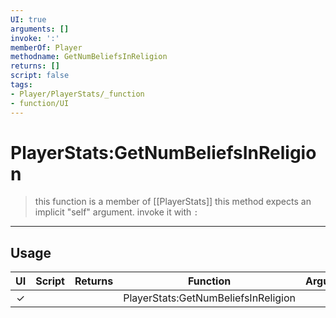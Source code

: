 ```yaml
---
UI: true
arguments: []
invoke: ':'
memberOf: Player
methodname: GetNumBeliefsInReligion
returns: []
script: false
tags:
- Player/PlayerStats/_function
- function/UI
---
```

# PlayerStats:GetNumBeliefsInReligion
> this function is a member of [[PlayerStats]]
> this method expects an implicit "self" argument. invoke it with `:`
-----
## Usage
|  UI | Script | Returns | Function | Arguments |
|:---:|:------:|-------:|:--------:|:---------|
|✓| ||PlayerStats:GetNumBeliefsInReligion||
